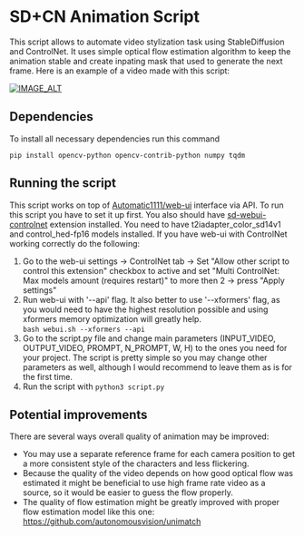 # SD+CN Animation Script
This script allows to automate video stylization task using StableDiffusion and ControlNet. It uses simple optical flow estimation algorithm to keep the animation stable and create inpating mask that used to generate the next frame. Here is an example of a video made with this script:

[![IMAGE_ALT](https://img.youtube.com/vi/YW1JBJ57YBQ/0.jpg)](https://youtu.be/YW1JBJ57YBQ)

## Dependencies
To install all necessary dependencies run this command
```
pip install opencv-python opencv-contrib-python numpy tqdm
```

## Running the script
This script works on top of [Automatic1111/web-ui](https://github.com/AUTOMATIC1111/stable-diffusion-webui) interface via API. To run this script you have to set it up first. You also should have [sd-webui-controlnet](https://github.com/Mikubill/sd-webui-controlnet) extension installed. You need to have t2iadapter_color_sd14v1 and control_hed-fp16 models installed. If you have web-ui with ControlNet working correctly do the following:
1. Go to the web-ui settings -> ControlNet tab -> Set "Allow other script to control this extension" checkbox to active and set "Multi ControlNet: Max models amount (requires restart)" to more then 2 -> press "Apply settings"
2. Run web-ui with '--api' flag. It also better to use '--xformers' flag, as you would need to have the highest resolution possible and using xformers memory optimization will greatly help.   
```bash webui.sh --xformers --api```
3. Go to the script.py file and change main parameters (INPUT_VIDEO, OUTPUT_VIDEO, PROMPT, N_PROMPT, W, H) to the ones you need for your project. The script is pretty simple so you may change other parameters as well, although I would recommend to leave them as is for the first time.
4. Run the script with ```python3 script.py```

## Potential improvements
There are several ways overall quality of animation may be improved:
* You may use a separate reference frame for each camera position to get a more consistent style of the characters and less flickering.
* Because the quality of the video depends on how good optical flow was estimated it might be beneficial to use high frame rate video as a source, so it would be easier to guess the flow properly.
* The quality of flow estimation might be greatly improved with proper flow estimation model like this one: https://github.com/autonomousvision/unimatch
